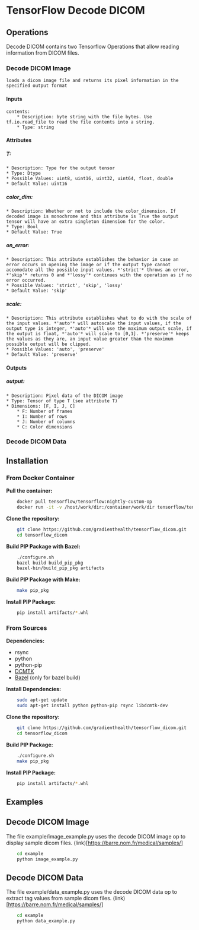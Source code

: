 # TensorFlow Decode DICOM

## Operations

Decode DICOM contains two Tensorflow Operations that allow reading information from DICOM files.

### Decode DICOM Image
    loads a dicom image file and returns its pixel information in the specified output format

#### Inputs
    contents:
        * Description: byte string with the file bytes. Use tf.io.read_file to read the file contents into a string.
        * Type: string

#### Attributes

##### T:
    * Description: Type for the output tensor
    * Type: Dtype
    * Possible Values: uint8, uint16, uint32, uint64, float, double
    * Default Value: uint16

##### color_dim:
    * Description: Whether or not to include the color_dimension. If decoded image is monochrome and this attribute is True the output tensor will have an extra singleton dimension for the color.
    * Type: Bool
    * Default Value: True
    
##### on_error:
    * Description: This attribute establishes the behavior in case an error occurs on opening the image or if the output type cannot accomodate all the possible input values. *'strict'* throws an error, *'skip'* returns 0 and *'lossy'* continues with the operation as if no error occurred.
    * Possible Values: 'strict', 'skip', 'lossy'
    * Default Value: 'skip'

##### scale:
    * Description: This attribute establishes what to do with the scale of the input values. *'auto'* will autoscale the input values, if the output type is integer, *'auto'* will use the maximum output scale, if the output is float, *'auto'* will scale to [0,1]. *'preserve'* keeps the values as they are, an input value greater than the maximum possible output will be clipped.  
    * Possible Values: 'auto', 'preserve'
    * Default Value: 'preserve'

#### Outputs

##### output:
    * Description: Pixel data of the DICOM image
    * Type: Tensor of type T (see attribute T)
    * Dimensions: [F, I, J, C]
        * F: Number of frames
        * I: Number of rows
        * J: Number of columns
        * C: Color dimensions

### Decode DICOM Data

## Installation

### From Docker Container

**Pull the container:**
```bash
    docker pull tensorflow/tensorflow:nightly-custom-op
    docker run -it -v /host/work/dir:/container/work/dir tensorflow/tensorflow:nightly-custom-op
```

**Clone the repository:**
```bash
    git clone https://github.com/gradienthealth/tensorflow_dicom.git
    cd tensorflow_dicom
```

**Build PIP Package with Bazel:**
```bash
    ./configure.sh
    bazel build build_pip_pkg
    bazel-bin/build_pip_pkg artifacts
```
**Build PIP Package with Make:**
```bash
    make pip_pkg
```

**Install PIP Package:**
```bash
    pip install artifacts/*.whl
```

### From Sources

**Dependencies:**
* rsync
* python
* python-pip
* [DCMTK](https://dicom.offis.de/dcmtk.php.en)
* [Bazel](https://www.bazel.build/) (only for bazel build)


**Install Dependencies:**
```bash
    sudo apt-get update
    sudo apt-get install python python-pip rsync libdcmtk-dev
```

**Clone the repository:**
```bash
    git clone https://github.com/gradienthealth/tensorflow_dicom.git
    cd tensorflow_dicom
```

**Build PIP Package:**
```bash
    ./configure.sh
    make pip_pkg
```

**Install PIP Package:**
```bash
    pip install artifacts/*.whl
```


## Examples

## Decode DICOM Image

The file example/image_example.py uses the decode DICOM image op to display sample dicom files. (link)[https://barre.nom.fr/medical/samples/]

```bash
    cd example
    python image_example.py
```

## Decode DICOM Data

The file example/data_example.py uses the decode DICOM data op to extract tag values from sample dicom files. (link)[https://barre.nom.fr/medical/samples/]

```bash
    cd example
    python data_example.py
```
